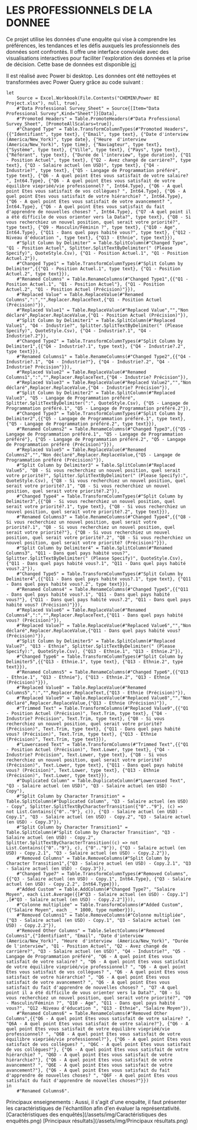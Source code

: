 # LES PROFESSIONNELS DE LA DONNEE

Ce projet utilise les données d'une enquête qui vise à comprendre les préférences, les tendances et les défis auxquels les professionnels des données sont confrontés. Il offre une interface conviviale avec des visualisations interactives pour faciliter l'exploration des données et la prise de décision. Cette base de données est disponible [ici](https://www.kaggle.com/datasets/ahmedmohamedibrahim1/data-professional-survey-breakdown)  

Il est réalisé avec Power bi desktop. Les données ont été nettoyées et transformées avec Power Query grâce au code suivant : 

	let
	    Source = Excel.Workbook(File.Contents("CHEMIN\Power BI Project.xlsx"), null, true),
	    #"Data Professional Survey_Sheet" = Source{[Item="Data Professional Survey",Kind="Sheet"]}[Data],
	    #"Promoted Headers" = Table.PromoteHeaders(#"Data Professional Survey_Sheet", [PromoteAllScalars=true]),
	    #"Changed Type" = Table.TransformColumnTypes(#"Promoted Headers",{{"Identifiant", type text}, {"Email", type text}, {"Date d'interview (America/New_York)", type date}, {"Heure  d'interview  (America/New_York)", type time}, {"Naviagteur", type text}, {"Système", type text}, {"Ville", type text}, {"Pays", type text}, {"Référant", type text}, {"Durée de l'interview", type duration}, {"Q1 - Position Actuel", type text}, {"Q2 - Avez changé de carrière?", type text}, {"Q3 - Salaire actuel (en USD)", type text}, {"Q4 - Industrie?", type text}, {"Q5 - Langage de Programmation préféré", type text}, {"Q6 - A quel point Etes vous satisfait de votre salaire? ", Int64.Type}, {"Q6 - A quel point Etes vous satisfait de votre équilibre viepriéé/vie professionnel? ", Int64.Type}, {"Q6 - A quel point Etes vous satisfait de vos collègues? ", Int64.Type}, {"Q6 - A quel point Etes vous satisfait de votre hiérarchie? ", Int64.Type}, {"Q6 - A quel point Etes vous satisfait de votre avancement? ", Int64.Type}, {"Q6 - A quel point Etes vous satisfait du fait d'apprendre de nouvelles choses? ", Int64.Type}, {"Q7 -A quel point il a été difficile de vous orienter vers la Data?", type text}, {"Q8 - Si vous recherchiez un nouvel position, quel serait votre priorité?", type text}, {"Q9 - Masculin/Féminin ?", type text}, {"Q10 - Age", Int64.Type}, {"Q11 - Dans quel pays habité vous?", type text}, {"Q12 -Niveau d'éducation ", type text}, {"Q13 - Ethnie", type text}}),
	    #"Split Column by Delimiter" = Table.SplitColumn(#"Changed Type", "Q1 - Position Actuel", Splitter.SplitTextByDelimiter(" (Please Specify)", QuoteStyle.Csv), {"Q1 - Position Actuel.1", "Q1 - Position Actuel.2"}),
	    #"Changed Type1" = Table.TransformColumnTypes(#"Split Column by Delimiter",{{"Q1 - Position Actuel.1", type text}, {"Q1 - Position Actuel.2", type text}}),
	    #"Renamed Columns" = Table.RenameColumns(#"Changed Type1",{{"Q1 - Position Actuel.1", "Q1 - Position Actuel"}, {"Q1 - Position Actuel.2", "Q1 - Position Actuel (Précision)"}}),
	    #"Replaced Value" = Table.ReplaceValue(#"Renamed Columns",":","",Replacer.ReplaceText,{"Q1 - Position Actuel (Précision)"}),
	    #"Replaced Value1" = Table.ReplaceValue(#"Replaced Value","","Non déclaré",Replacer.ReplaceValue,{"Q1 - Position Actuel (Précision)"}),
	    #"Split Column by Delimiter1" = Table.SplitColumn(#"Replaced Value1", "Q4 - Industrie?", Splitter.SplitTextByDelimiter(" (Please Specify)", QuoteStyle.Csv), {"Q4 - Industrie?.1", "Q4 - Industrie?.2"}),
	    #"Changed Type2" = Table.TransformColumnTypes(#"Split Column by Delimiter1",{{"Q4 - Industrie?.1", type text}, {"Q4 - Industrie?.2", type text}}),
	    #"Renamed Columns1" = Table.RenameColumns(#"Changed Type2",{{"Q4 - Industrie?.1", "Q4 - Industrie?"}, {"Q4 - Industrie?.2", "Q4 - Industrie? Précision"}}),
	    #"Replaced Value2" = Table.ReplaceValue(#"Renamed Columns1",":","",Replacer.ReplaceText,{"Q4 - Industrie? Précision"}),
	    #"Replaced Value3" = Table.ReplaceValue(#"Replaced Value2","","Non déclaré",Replacer.ReplaceValue,{"Q4 - Industrie? Précision"}),
	    #"Split Column by Delimiter2" = Table.SplitColumn(#"Replaced Value3", "Q5 - Langage de Programmation préféré", Splitter.SplitTextByDelimiter(":", QuoteStyle.Csv), {"Q5 - Langage de Programmation préféré.1", "Q5 - Langage de Programmation préféré.2"}),
	    #"Changed Type3" = Table.TransformColumnTypes(#"Split Column by Delimiter2",{{"Q5 - Langage de Programmation préféré.1", type text}, {"Q5 - Langage de Programmation préféré.2", type text}}),
	    #"Renamed Columns2" = Table.RenameColumns(#"Changed Type3",{{"Q5 - Langage de Programmation préféré.1", "Q5 - Langage de Programmation préféré"}, {"Q5 - Langage de Programmation préféré.2", "Q5 - Langage de Programmation préféré (Précision)"}}),
	    #"Replaced Value5" = Table.ReplaceValue(#"Renamed Columns2","","Non déclaré",Replacer.ReplaceValue,{"Q5 - Langage de Programmation préféré (Précision)"}),
	    #"Split Column by Delimiter3" = Table.SplitColumn(#"Replaced Value5", "Q8 - Si vous recherchiez un nouvel position, quel serait votre priorité?", Splitter.SplitTextByDelimiter(" (Please Specify):", QuoteStyle.Csv), {"Q8 - Si vous recherchiez un nouvel position, quel serait votre priorité?.1", "Q8 - Si vous recherchiez un nouvel position, quel serait votre priorité?.2"}),
	    #"Changed Type4" = Table.TransformColumnTypes(#"Split Column by Delimiter3",{{"Q8 - Si vous recherchiez un nouvel position, quel serait votre priorité?.1", type text}, {"Q8 - Si vous recherchiez un nouvel position, quel serait votre priorité?.2", type text}}),
	    #"Renamed Columns3" = Table.RenameColumns(#"Changed Type4",{{"Q8 - Si vous recherchiez un nouvel position, quel serait votre priorité?.1", "Q8 - Si vous recherchiez un nouvel position, quel serait votre priorité?"}, {"Q8 - Si vous recherchiez un nouvel position, quel serait votre priorité?.2", "Q8 - Si vous recherchiez un nouvel position, quel serait votre priorité? (Précision)"}}),
	    #"Split Column by Delimiter4" = Table.SplitColumn(#"Renamed Columns3", "Q11 - Dans quel pays habité vous?", Splitter.SplitTextByDelimiter(" (Please Specify)", QuoteStyle.Csv), {"Q11 - Dans quel pays habité vous?.1", "Q11 - Dans quel pays habité vous?.2"}),
	    #"Changed Type5" = Table.TransformColumnTypes(#"Split Column by Delimiter4",{{"Q11 - Dans quel pays habité vous?.1", type text}, {"Q11 - Dans quel pays habité vous?.2", type text}}),
	    #"Renamed Columns4" = Table.RenameColumns(#"Changed Type5",{{"Q11 - Dans quel pays habité vous?.1", "Q11 - Dans quel pays habité vous?"}, {"Q11 - Dans quel pays habité vous?.2", "Q11 - Dans quel pays habité vous? (Précision)"}}),
	    #"Replaced Value6" = Table.ReplaceValue(#"Renamed Columns4",":","",Replacer.ReplaceText,{"Q11 - Dans quel pays habité vous? (Précision)"}),
	    #"Replaced Value7" = Table.ReplaceValue(#"Replaced Value6","","Non déclaré",Replacer.ReplaceValue,{"Q11 - Dans quel pays habité vous? (Précision)"}),
	    #"Split Column by Delimiter5" = Table.SplitColumn(#"Replaced Value7", "Q13 - Ethnie", Splitter.SplitTextByDelimiter(" (Please Specify):", QuoteStyle.Csv), {"Q13 - Ethnie.1", "Q13 - Ethnie.2"}),
	    #"Changed Type6" = Table.TransformColumnTypes(#"Split Column by Delimiter5",{{"Q13 - Ethnie.1", type text}, {"Q13 - Ethnie.2", type text}}),
	    #"Renamed Columns5" = Table.RenameColumns(#"Changed Type6",{{"Q13 - Ethnie.1", "Q13 - Ethnie"}, {"Q13 - Ethnie.2", "Q13 - Ethnie (Précision)"}}),
	    #"Replaced Value8" = Table.ReplaceValue(#"Renamed Columns5",":","",Replacer.ReplaceText,{"Q13 - Ethnie (Précision)"}),
	    #"Replaced Value9" = Table.ReplaceValue(#"Replaced Value8","","Non déclaré",Replacer.ReplaceValue,{"Q13 - Ethnie (Précision)"}),
	    #"Trimmed Text" = Table.TransformColumns(#"Replaced Value9",{{"Q1 - Position Actuel (Précision)", Text.Trim, type text}, {"Q4 - Industrie? Précision", Text.Trim, type text}, {"Q8 - Si vous recherchiez un nouvel position, quel serait votre priorité? (Précision)", Text.Trim, type text}, {"Q11 - Dans quel pays habité vous? (Précision)", Text.Trim, type text}, {"Q13 - Ethnie (Précision)", Text.Trim, type text}}),
	    #"Lowercased Text" = Table.TransformColumns(#"Trimmed Text",{{"Q1 - Position Actuel (Précision)", Text.Lower, type text}, {"Q4 - Industrie? Précision", Text.Lower, type text}, {"Q8 - Si vous recherchiez un nouvel position, quel serait votre priorité? (Précision)", Text.Lower, type text}, {"Q11 - Dans quel pays habité vous? (Précision)", Text.Lower, type text}, {"Q13 - Ethnie (Précision)", Text.Lower, type text}}),
	    #"Duplicated Column" = Table.DuplicateColumn(#"Lowercased Text", "Q3 - Salaire actuel (en USD)", "Q3 - Salaire actuel (en USD) - Copy"),
	    #"Split Column by Character Transition" = Table.SplitColumn(#"Duplicated Column", "Q3 - Salaire actuel (en USD) - Copy", Splitter.SplitTextByCharacterTransition({"0".."9"}, (c) => not List.Contains({"0".."9"}, c)), {"Q3 - Salaire actuel (en USD) - Copy.1", "Q3 - Salaire actuel (en USD) - Copy.2", "Q3 - Salaire actuel (en USD) - Copy.3"}),
	    #"Split Column by Character Transition1" = Table.SplitColumn(#"Split Column by Character Transition", "Q3 - Salaire actuel (en USD) - Copy.2", Splitter.SplitTextByCharacterTransition((c) => not List.Contains({"0".."9"}, c), {"0".."9"}), {"Q3 - Salaire actuel (en USD) - Copy.2.1", "Q3 - Salaire actuel (en USD) - Copy.2.2"}),
	    #"Removed Columns" = Table.RemoveColumns(#"Split Column by Character Transition1",{"Q3 - Salaire actuel (en USD) - Copy.2.1", "Q3 - Salaire actuel (en USD) - Copy.3"}),
	    #"Changed Type7" = Table.TransformColumnTypes(#"Removed Columns",{{"Q3 - Salaire actuel (en USD) - Copy.1", Int64.Type}, {"Q3 - Salaire actuel (en USD) - Copy.2.2", Int64.Type}}),
	    #"Added Custom" = Table.AddColumn(#"Changed Type7", "Salaire Moyen", each List.Average({[#"Q3 - Salaire actuel (en USD) - Copy.1"] ,[#"Q3 - Salaire actuel (en USD) - Copy.2.2"]})),
	    #"Colonne multipliée" = Table.TransformColumns(#"Added Custom", {{"Salaire Moyen", each _ * 1000, type number}}),
	    #"Removed Columns1" = Table.RemoveColumns(#"Colonne multipliée",{"Q3 - Salaire actuel (en USD) - Copy.1", "Q3 - Salaire actuel (en USD) - Copy.2.2"}),
	    #"Removed Other Columns" = Table.SelectColumns(#"Removed Columns1",{"Identifiant", "Email", "Date d'interview (America/New_York)", "Heure  d'interview  (America/New_York)", "Durée de l'interview", "Q1 - Position Actuel", "Q2 - Avez changé de carrière?", "Q3 - Salaire actuel (en USD)", "Q4 - Industrie?", "Q5 - Langage de Programmation préféré", "Q6 - A quel point Etes vous satisfait de votre salaire? ", "Q6 - A quel point Etes vous satisfait de votre équilibre viepriéé/vie professionnel? ", "Q6 - A quel point Etes vous satisfait de vos collègues? ", "Q6 - A quel point Etes vous satisfait de votre hiérarchie? ", "Q6 - A quel point Etes vous satisfait de votre avancement? ", "Q6 - A quel point Etes vous satisfait du fait d'apprendre de nouvelles choses? ", "Q7 -A quel point il a été difficile de vous orienter vers la Data?", "Q8 - Si vous recherchiez un nouvel position, quel serait votre priorité?", "Q9 - Masculin/Féminin ?", "Q10 - Age", "Q11 - Dans quel pays habité vous?", "Q12 -Niveau d'éducation ", "Q13 - Ethnie", "Salaire Moyen"}),
	    #"Renamed Columns6" = Table.RenameColumns(#"Removed Other Columns",{{"Q6 - A quel point Etes vous satisfait de votre salaire? ", "Q6A - A quel point Etes vous satisfait de votre salaire?"}, {"Q6 - A quel point Etes vous satisfait de votre équilibre viepriéé/vie professionnel? ", "Q6B - A quel point Etes vous satisfait de votre équilibre viepriéé/vie professionnel?"}, {"Q6 - A quel point Etes vous satisfait de vos collègues? ", "Q6C - A quel point Etes vous satisfait de vos collègues?"}, {"Q6 - A quel point Etes vous satisfait de votre hiérarchie? ", "Q6D - A quel point Etes vous satisfait de votre hiérarchie?"}, {"Q6 - A quel point Etes vous satisfait de votre avancement? ", "Q6E - A quel point Etes vous satisfait de votre avancement?"}, {"Q6 - A quel point Etes vous satisfait du fait d'apprendre de nouvelles choses? ", "Q6F - A quel point Etes vous satisfait du fait d'apprendre de nouvelles choses?"}})
	in
	    #"Renamed Columns6".

Principaux enseignements :
Aussi, il s'agit d'une enquête, il faut présenter les caractéristiques de l'échantillon afin d'en évaluer la représentativité.
[Caractéristiques des enquêtés](/assets/img/Caractéristiques des enquêtés.png)
[Principaux résultats](/assets/img/Principaux résultats.png)
